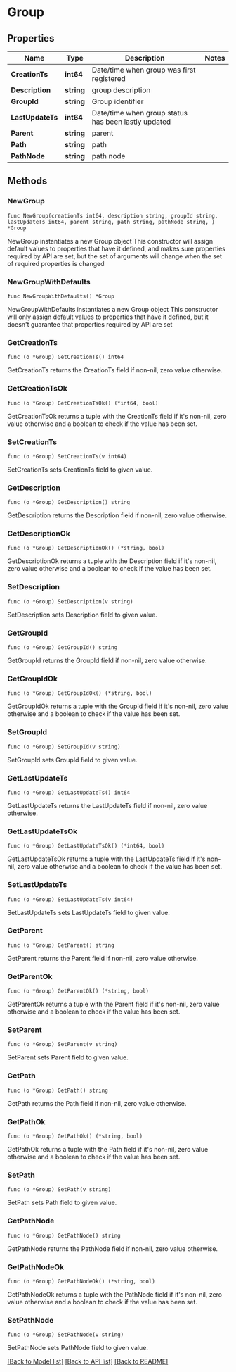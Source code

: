 # Group

## Properties

Name | Type | Description | Notes
------------ | ------------- | ------------- | -------------
**CreationTs** | **int64** | Date/time when group was first registered | 
**Description** | **string** | group description | 
**GroupId** | **string** | Group identifier | 
**LastUpdateTs** | **int64** | Date/time when group status has been lastly updated | 
**Parent** | **string** | parent | 
**Path** | **string** | path | 
**PathNode** | **string** | path node | 

## Methods

### NewGroup

`func NewGroup(creationTs int64, description string, groupId string, lastUpdateTs int64, parent string, path string, pathNode string, ) *Group`

NewGroup instantiates a new Group object
This constructor will assign default values to properties that have it defined,
and makes sure properties required by API are set, but the set of arguments
will change when the set of required properties is changed

### NewGroupWithDefaults

`func NewGroupWithDefaults() *Group`

NewGroupWithDefaults instantiates a new Group object
This constructor will only assign default values to properties that have it defined,
but it doesn't guarantee that properties required by API are set

### GetCreationTs

`func (o *Group) GetCreationTs() int64`

GetCreationTs returns the CreationTs field if non-nil, zero value otherwise.

### GetCreationTsOk

`func (o *Group) GetCreationTsOk() (*int64, bool)`

GetCreationTsOk returns a tuple with the CreationTs field if it's non-nil, zero value otherwise
and a boolean to check if the value has been set.

### SetCreationTs

`func (o *Group) SetCreationTs(v int64)`

SetCreationTs sets CreationTs field to given value.


### GetDescription

`func (o *Group) GetDescription() string`

GetDescription returns the Description field if non-nil, zero value otherwise.

### GetDescriptionOk

`func (o *Group) GetDescriptionOk() (*string, bool)`

GetDescriptionOk returns a tuple with the Description field if it's non-nil, zero value otherwise
and a boolean to check if the value has been set.

### SetDescription

`func (o *Group) SetDescription(v string)`

SetDescription sets Description field to given value.


### GetGroupId

`func (o *Group) GetGroupId() string`

GetGroupId returns the GroupId field if non-nil, zero value otherwise.

### GetGroupIdOk

`func (o *Group) GetGroupIdOk() (*string, bool)`

GetGroupIdOk returns a tuple with the GroupId field if it's non-nil, zero value otherwise
and a boolean to check if the value has been set.

### SetGroupId

`func (o *Group) SetGroupId(v string)`

SetGroupId sets GroupId field to given value.


### GetLastUpdateTs

`func (o *Group) GetLastUpdateTs() int64`

GetLastUpdateTs returns the LastUpdateTs field if non-nil, zero value otherwise.

### GetLastUpdateTsOk

`func (o *Group) GetLastUpdateTsOk() (*int64, bool)`

GetLastUpdateTsOk returns a tuple with the LastUpdateTs field if it's non-nil, zero value otherwise
and a boolean to check if the value has been set.

### SetLastUpdateTs

`func (o *Group) SetLastUpdateTs(v int64)`

SetLastUpdateTs sets LastUpdateTs field to given value.


### GetParent

`func (o *Group) GetParent() string`

GetParent returns the Parent field if non-nil, zero value otherwise.

### GetParentOk

`func (o *Group) GetParentOk() (*string, bool)`

GetParentOk returns a tuple with the Parent field if it's non-nil, zero value otherwise
and a boolean to check if the value has been set.

### SetParent

`func (o *Group) SetParent(v string)`

SetParent sets Parent field to given value.


### GetPath

`func (o *Group) GetPath() string`

GetPath returns the Path field if non-nil, zero value otherwise.

### GetPathOk

`func (o *Group) GetPathOk() (*string, bool)`

GetPathOk returns a tuple with the Path field if it's non-nil, zero value otherwise
and a boolean to check if the value has been set.

### SetPath

`func (o *Group) SetPath(v string)`

SetPath sets Path field to given value.


### GetPathNode

`func (o *Group) GetPathNode() string`

GetPathNode returns the PathNode field if non-nil, zero value otherwise.

### GetPathNodeOk

`func (o *Group) GetPathNodeOk() (*string, bool)`

GetPathNodeOk returns a tuple with the PathNode field if it's non-nil, zero value otherwise
and a boolean to check if the value has been set.

### SetPathNode

`func (o *Group) SetPathNode(v string)`

SetPathNode sets PathNode field to given value.



[[Back to Model list]](../README.md#documentation-for-models) [[Back to API list]](../README.md#documentation-for-api-endpoints) [[Back to README]](../README.md)


